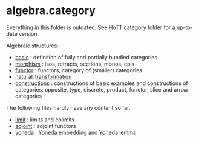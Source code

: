 algebra.category
================

Everything in this folder is outdated. See HoTT category folder for a up-to-date version.

Algebraic structures.

* [basic](basic.lean) : definition of fully and partially bundled categories
* [morphism](morphism.lean) : isos, retracts, sections, monos, epis
* [functor](functor.lean) : functors, category of (smaller) categories
* [natural_transformation](natural_transformation.lean)
* [constructions](constructions.lean) : constructions of basic examples and constructions of categories: opposite, type, discrete, product, functor, slice and arrow categories

The following files hardly have any content so far.

* [limit](limit.lean) : limits and colimits
* [adjoint](adjoint.lean) : adjoint functors
* [yoneda](yoneda.lean) : Yoneda embedding and Yoneda lemma